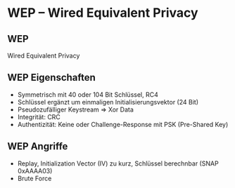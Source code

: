 # WEP – Wired Equivalent Privacy

## WEP

Wired Equivalent Privacy

## WEP Eigenschaften

- Symmetrisch mit 40 oder 104 Bit Schlüssel, RC4
- Schlüssel ergänzt um einmaligen Initialisierungsvektor (24 Bit)
- Pseudozufälliger Keystream => Xor Data
- Integrität: CRC
- Authentizität: Keine oder Challenge-Response mit PSK (Pre-Shared Key)

## WEP Angriffe

- Replay, Initialization Vector (IV) zu kurz, Schlüssel berechnbar (SNAP 0xAAAA03)
- Brute Force
